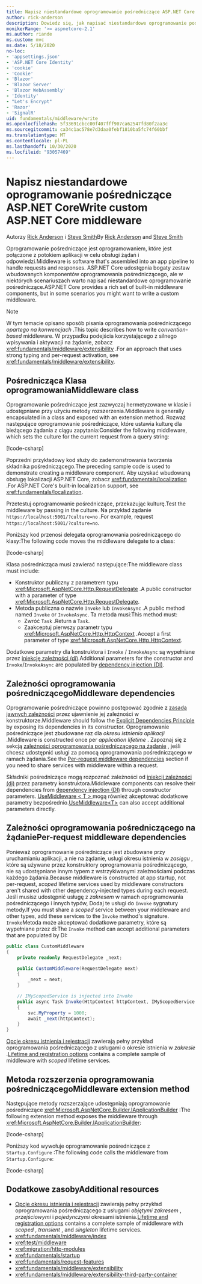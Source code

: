 ```yaml
---
title: Napisz niestandardowe oprogramowanie pośredniczące ASP.NET Core
author: rick-anderson
description: Dowiedz się, jak napisać niestandardowe oprogramowanie pośredniczące ASP.NET Core.
monikerRange: '>= aspnetcore-2.1'
ms.author: riande
ms.custom: mvc
ms.date: 5/18/2020
no-loc:
- 'appsettings.json'
- 'ASP.NET Core Identity'
- 'cookie'
- 'Cookie'
- 'Blazor'
- 'Blazor Server'
- 'Blazor WebAssembly'
- 'Identity'
- "Let's Encrypt"
- 'Razor'
- 'SignalR'
uid: fundamentals/middleware/write
ms.openlocfilehash: 5f33691cbcc00f407fff907ca62547fd80f2aa3c
ms.sourcegitcommit: ca34c1ac578e7d3daa0febf1810ba5fc74f60bbf
ms.translationtype: MT
ms.contentlocale: pl-PL
ms.lasthandoff: 10/30/2020
ms.locfileid: "93057469"
---
```

# <a name="write-custom-aspnet-core-middleware"></a><span data-ttu-id="d6363-103">Napisz niestandardowe oprogramowanie pośredniczące ASP.NET Core</span><span class="sxs-lookup"><span data-stu-id="d6363-103">Write custom ASP.NET Core middleware</span></span>

<span data-ttu-id="d6363-104">Autorzy [Rick Anderson](https://twitter.com/RickAndMSFT) i [Steve Smith](https://ardalis.com/)</span><span class="sxs-lookup"><span data-stu-id="d6363-104">By [Rick Anderson](https://twitter.com/RickAndMSFT) and [Steve Smith](https://ardalis.com/)</span></span>

<span data-ttu-id="d6363-105">Oprogramowanie pośredniczące jest oprogramowaniem, które jest połączone z potokiem aplikacji w celu obsługi żądań i odpowiedzi.</span><span class="sxs-lookup"><span data-stu-id="d6363-105">Middleware is software that's assembled into an app pipeline to handle requests and responses.</span></span> <span data-ttu-id="d6363-106">ASP.NET Core udostępnia bogaty zestaw wbudowanych komponentów oprogramowania pośredniczącego, ale w niektórych scenariuszach warto napisać niestandardowe oprogramowanie pośredniczące.</span><span class="sxs-lookup"><span data-stu-id="d6363-106">ASP.NET Core provides a rich set of built-in middleware components, but in some scenarios you might want to write a custom middleware.</span></span>

> [!NOTE]
> <span data-ttu-id="d6363-107">W tym temacie opisano sposób pisania oprogramowania pośredniczącego *opartego na konwencjach* .</span><span class="sxs-lookup"><span data-stu-id="d6363-107">This topic describes how to write *convention-based* middleware.</span></span> <span data-ttu-id="d6363-108">W przypadku podejścia korzystającego z silnego wpisywania i aktywacji na żądanie, zobacz <xref:fundamentals/middleware/extensibility> .</span><span class="sxs-lookup"><span data-stu-id="d6363-108">For an approach that uses strong typing and per-request activation, see <xref:fundamentals/middleware/extensibility>.</span></span>

## <a name="middleware-class"></a><span data-ttu-id="d6363-109">Pośrednicząca Klasa oprogramowania</span><span class="sxs-lookup"><span data-stu-id="d6363-109">Middleware class</span></span>

<span data-ttu-id="d6363-110">Oprogramowanie pośredniczące jest zazwyczaj hermetyzowane w klasie i udostępniane przy użyciu metody rozszerzenia.</span><span class="sxs-lookup"><span data-stu-id="d6363-110">Middleware is generally encapsulated in a class and exposed with an extension method.</span></span> <span data-ttu-id="d6363-111">Rozważ następujące oprogramowanie pośredniczące, które ustawia kulturę dla bieżącego żądania z ciągu zapytania:</span><span class="sxs-lookup"><span data-stu-id="d6363-111">Consider the following middleware, which sets the culture for the current request from a query string:</span></span>

[!code-csharp[](write/snapshot/StartupCulture.cs)]

<span data-ttu-id="d6363-112">Poprzedni przykładowy kod służy do zademonstrowania tworzenia składnika pośredniczącego.</span><span class="sxs-lookup"><span data-stu-id="d6363-112">The preceding sample code is used to demonstrate creating a middleware component.</span></span> <span data-ttu-id="d6363-113">Aby uzyskać wbudowaną obsługę lokalizacji ASP.NET Core, zobacz <xref:fundamentals/localization> .</span><span class="sxs-lookup"><span data-stu-id="d6363-113">For ASP.NET Core's built-in localization support, see <xref:fundamentals/localization>.</span></span>

<span data-ttu-id="d6363-114">Przetestuj oprogramowanie pośredniczące, przekazując kulturę.</span><span class="sxs-lookup"><span data-stu-id="d6363-114">Test the middleware by passing in the culture.</span></span> <span data-ttu-id="d6363-115">Na przykład żądanie `https://localhost:5001/?culture=no` .</span><span class="sxs-lookup"><span data-stu-id="d6363-115">For example, request `https://localhost:5001/?culture=no`.</span></span>

<span data-ttu-id="d6363-116">Poniższy kod przenosi delegata oprogramowania pośredniczącego do klasy:</span><span class="sxs-lookup"><span data-stu-id="d6363-116">The following code moves the middleware delegate to a class:</span></span>

[!code-csharp[](write/snapshot/RequestCultureMiddleware.cs)]

<span data-ttu-id="d6363-117">Klasa pośrednicząca musi zawierać następujące:</span><span class="sxs-lookup"><span data-stu-id="d6363-117">The middleware class must include:</span></span>

* <span data-ttu-id="d6363-118">Konstruktor publiczny z parametrem typu <xref:Microsoft.AspNetCore.Http.RequestDelegate> .</span><span class="sxs-lookup"><span data-stu-id="d6363-118">A public constructor with a parameter of type <xref:Microsoft.AspNetCore.Http.RequestDelegate>.</span></span>
* <span data-ttu-id="d6363-119">Metoda publiczna o nazwie `Invoke` lub `InvokeAsync` .</span><span class="sxs-lookup"><span data-stu-id="d6363-119">A public method named `Invoke` or `InvokeAsync`.</span></span> <span data-ttu-id="d6363-120">Ta metoda musi:</span><span class="sxs-lookup"><span data-stu-id="d6363-120">This method must:</span></span>
  * <span data-ttu-id="d6363-121">Zwróć `Task` .</span><span class="sxs-lookup"><span data-stu-id="d6363-121">Return a `Task`.</span></span>
  * <span data-ttu-id="d6363-122">Zaakceptuj pierwszy parametr typu <xref:Microsoft.AspNetCore.Http.HttpContext> .</span><span class="sxs-lookup"><span data-stu-id="d6363-122">Accept a first parameter of type <xref:Microsoft.AspNetCore.Http.HttpContext>.</span></span>
  
<span data-ttu-id="d6363-123">Dodatkowe parametry dla konstruktora i `Invoke` / `InvokeAsync` są wypełniane przez [iniekcję zależności (di)](xref:fundamentals/dependency-injection).</span><span class="sxs-lookup"><span data-stu-id="d6363-123">Additional parameters for the constructor and `Invoke`/`InvokeAsync` are populated by [dependency injection (DI)](xref:fundamentals/dependency-injection).</span></span>

## <a name="middleware-dependencies"></a><span data-ttu-id="d6363-124">Zależności oprogramowania pośredniczącego</span><span class="sxs-lookup"><span data-stu-id="d6363-124">Middleware dependencies</span></span>

<span data-ttu-id="d6363-125">Oprogramowanie pośredniczące powinno postępować zgodnie z [zasadą jawnych zależności](/dotnet/standard/modern-web-apps-azure-architecture/architectural-principles#explicit-dependencies) przez ujawnienie jej zależności w konstruktorze.</span><span class="sxs-lookup"><span data-stu-id="d6363-125">Middleware should follow the [Explicit Dependencies Principle](/dotnet/standard/modern-web-apps-azure-architecture/architectural-principles#explicit-dependencies) by exposing its dependencies in its constructor.</span></span> <span data-ttu-id="d6363-126">Oprogramowanie pośredniczące jest zbudowane raz dla *okresu istnienia aplikacji* .</span><span class="sxs-lookup"><span data-stu-id="d6363-126">Middleware is constructed once per *application lifetime* .</span></span> <span data-ttu-id="d6363-127">Zapoznaj się z sekcją [zależności oprogramowania pośredniczącego na żądanie](#per-request-middleware-dependencies) , jeśli chcesz udostępnić usługi za pomocą oprogramowania pośredniczącego w ramach żądania.</span><span class="sxs-lookup"><span data-stu-id="d6363-127">See the [Per-request middleware dependencies](#per-request-middleware-dependencies) section if you need to share services with middleware within a request.</span></span>

<span data-ttu-id="d6363-128">Składniki pośredniczące mogą rozpoznać zależności od [iniekcji zależności (di)](xref:fundamentals/dependency-injection) przez parametry konstruktora.</span><span class="sxs-lookup"><span data-stu-id="d6363-128">Middleware components can resolve their dependencies from [dependency injection (DI)](xref:fundamentals/dependency-injection) through constructor parameters.</span></span> <span data-ttu-id="d6363-129">[UseMiddleware &lt; T &gt; ](/dotnet/api/microsoft.aspnetcore.builder.usemiddlewareextensions.usemiddleware#Microsoft_AspNetCore_Builder_UseMiddlewareExtensions_UseMiddleware_Microsoft_AspNetCore_Builder_IApplicationBuilder_System_Type_System_Object___) mogą również akceptować dodatkowe parametry bezpośrednio.</span><span class="sxs-lookup"><span data-stu-id="d6363-129">[UseMiddleware&lt;T&gt;](/dotnet/api/microsoft.aspnetcore.builder.usemiddlewareextensions.usemiddleware#Microsoft_AspNetCore_Builder_UseMiddlewareExtensions_UseMiddleware_Microsoft_AspNetCore_Builder_IApplicationBuilder_System_Type_System_Object___) can also accept additional parameters directly.</span></span>

## <a name="per-request-middleware-dependencies"></a><span data-ttu-id="d6363-130">Zależności oprogramowania pośredniczącego na żądanie</span><span class="sxs-lookup"><span data-stu-id="d6363-130">Per-request middleware dependencies</span></span>

<span data-ttu-id="d6363-131">Ponieważ oprogramowanie pośredniczące jest zbudowane przy uruchamianiu aplikacji, a nie na żądanie, usługi okresu istnienia w *zasięgu* , które są używane przez konstruktory oprogramowania pośredniczącego, nie są udostępniane innym typem z wstrzykiwanymi zależnościami podczas każdego żądania.</span><span class="sxs-lookup"><span data-stu-id="d6363-131">Because middleware is constructed at app startup, not per-request, *scoped* lifetime services used by middleware constructors aren't shared with other dependency-injected types during each request.</span></span> <span data-ttu-id="d6363-132">Jeśli musisz udostępnić usługę z *zakresem* w ramach oprogramowania pośredniczącego i innych typów, Dodaj te usługi do `Invoke` sygnatury metody.</span><span class="sxs-lookup"><span data-stu-id="d6363-132">If you must share a *scoped* service between your middleware and other types, add these services to the `Invoke` method's signature.</span></span> <span data-ttu-id="d6363-133">`Invoke`Metoda może akceptować dodatkowe parametry, które są wypełniane przez di:</span><span class="sxs-lookup"><span data-stu-id="d6363-133">The `Invoke` method can accept additional parameters that are populated by DI:</span></span>

```csharp
public class CustomMiddleware
{
    private readonly RequestDelegate _next;

    public CustomMiddleware(RequestDelegate next)
    {
        _next = next;
    }

    // IMyScopedService is injected into Invoke
    public async Task Invoke(HttpContext httpContext, IMyScopedService svc)
    {
        svc.MyProperty = 1000;
        await _next(httpContext);
    }
}
```

<span data-ttu-id="d6363-134">[Opcje okresu istnienia i rejestracji](xref:fundamentals/dependency-injection#lifetime-and-registration-options) zawierają pełny przykład oprogramowania pośredniczącego z usługami o okresie istnienia w *zakresie* .</span><span class="sxs-lookup"><span data-stu-id="d6363-134">[Lifetime and registration options](xref:fundamentals/dependency-injection#lifetime-and-registration-options) contains a complete sample of middleware with *scoped* lifetime services.</span></span>

## <a name="middleware-extension-method"></a><span data-ttu-id="d6363-135">Metoda rozszerzenia oprogramowania pośredniczącego</span><span class="sxs-lookup"><span data-stu-id="d6363-135">Middleware extension method</span></span>

<span data-ttu-id="d6363-136">Następujące metody rozszerzające udostępniają oprogramowanie pośredniczące <xref:Microsoft.AspNetCore.Builder.IApplicationBuilder> :</span><span class="sxs-lookup"><span data-stu-id="d6363-136">The following extension method exposes the middleware through <xref:Microsoft.AspNetCore.Builder.IApplicationBuilder>:</span></span>

[!code-csharp[](write/snapshot/RequestCultureMiddlewareExtensions.cs)]

<span data-ttu-id="d6363-137">Poniższy kod wywołuje oprogramowanie pośredniczące z `Startup.Configure` :</span><span class="sxs-lookup"><span data-stu-id="d6363-137">The following code calls the middleware from `Startup.Configure`:</span></span>

[!code-csharp[](write/snapshot/Startup.cs?highlight=5)]

## <a name="additional-resources"></a><span data-ttu-id="d6363-138">Dodatkowe zasoby</span><span class="sxs-lookup"><span data-stu-id="d6363-138">Additional resources</span></span>

* <span data-ttu-id="d6363-139">[Opcje okresu istnienia i rejestracji](xref:fundamentals/dependency-injection#lifetime-and-registration-options) zawierają pełny przykład oprogramowania pośredniczącego z usługami *objętymi zakresem* , *przejściowymi* i *pojedynczymi* okresami istnienia.</span><span class="sxs-lookup"><span data-stu-id="d6363-139">[Lifetime and registration options](xref:fundamentals/dependency-injection#lifetime-and-registration-options) contains a complete sample of middleware with *scoped* , *transient* , and *singleton* lifetime services.</span></span>
* <xref:fundamentals/middleware/index>
* <xref:test/middleware>
* <xref:migration/http-modules>
* <xref:fundamentals/startup>
* <xref:fundamentals/request-features>
* <xref:fundamentals/middleware/extensibility>
* <xref:fundamentals/middleware/extensibility-third-party-container>
